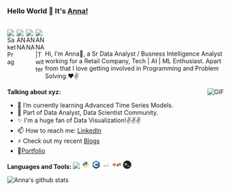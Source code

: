 ### Hello World 👋 It's [Anna!](https://app.powerbi.com/view?r=eyJrIjoiZjlhMTUzN2ItY2E1NS00YzI3LWI5ZGEtZTY0ZDE1NjhmZGVmIiwidCI6IjZkOTI0YTZiLWVlOGEtNGIwZi1hYjVkLTZiYzkwOGQ0MDE3YiJ9)

<br/>


<a href="https://www.linkedin.com/in/annakolb/">
<img align="left" alt="Saket Prag" width="22px" src="https://cdn.jsdelivr.net/npm/simple-icons@v3/icons/linkedin.svg" />
</a>
<a href="https://medium.com">
<img align="left" alt="ANNA" width="22px" src="https://cdn.jsdelivr.net/npm/simple-icons@v3/icons/medium.svg" />
</a>
<a href="https://www.instagram.com/sakigo_09/">
<img align="left" alt="ANNA" width="22px" src="https://cdn.jsdelivr.net/npm/simple-icons@v3/icons/instagram.svg" />
</a>
<a href="https://www.youtube.com/watch?v=eXlaZbQ0TiY&t=3s">
<img align="left" alt="ANNA|Twitter" width="22px" src="https://cdn.jsdelivr.net/npm/simple-icons@v3/icons/youtube.svg" />
</a>
<br />

<br />

Hi, I'm Anna🙌, a Sr Data Analyst / Busness Intelligence Analyst working for a Retail Company, Tech | AI | ML Enthusiast. 
Apart from that I love getting involved in Programming and Problem Solving.❤✌


<img align="right" alt="GIF" src="https://media.giphy.com/media/HUplkVCPY7jTW/giphy.gif" />

**Talking about xyz:**

- 🌱 I’m currently learning Advanced Time Series Models.
- 👯 Part of Data Analyst, Data Scientist Community.
- ✨ I'm a huge fan of Data Visualization!✌✌✌
- 📫 How to reach me: [LinkedIn](https://www.linkedin.com/in/annakolb/)
- ⚡ Check out my recent [Blogs](https://medium.com/)
- 📝[Portfolio](https://app.powerbi.com/view?r=eyJrIjoiZjlhMTUzN2ItY2E1NS00YzI3LWI5ZGEtZTY0ZDE1NjhmZGVmIiwidCI6IjZkOTI0YTZiLWVlOGEtNGIwZi1hYjVkLTZiYzkwOGQ0MDE3YiJ9)


**Languages and Tools:**
<code><img height="20" src="https://https://github.com/microsoft/PowerBI-Icons/blob/main/PNG/Power-BI.png"></code>
<code><img height="20" src="https://raw.githubusercontent.com/github/explore/80688e429a7d4ef2fca1e82350fe8e3517d3494d/topics/python/python.png"></code>
<code><img height="20" src="https://raw.githubusercontent.com/github/explore/80688e429a7d4ef2fca1e82350fe8e3517d3494d/topics/cpp/cpp.png"></code>
<code><img height="20" src="https://raw.githubusercontent.com/github/explore/80688e429a7d4ef2fca1e82350fe8e3517d3494d/topics/mysql/mysql.png"></code>
<code><img height="20" src="https://raw.githubusercontent.com/github/explore/80688e429a7d4ef2fca1e82350fe8e3517d3494d/topics/git/git.png"></code>
<code><img height="20" src="https://raw.githubusercontent.com/github/explore/80688e429a7d4ef2fca1e82350fe8e3517d3494d/topics/terminal/terminal.png"></code>

![Anna's github stats](https://github-readme-stats.vercel.app/api?username=AnnaK8090&show_icons=true&hide_border=true)

